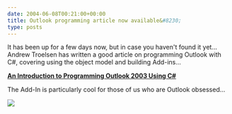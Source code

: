 ```yaml
---
date: 2004-06-08T00:21:00+00:00
title: Outlook programming article now available&#8230;
type: posts
---
```

It has been up for a few days now, but in case you haven't found it yet... Andrew Troelsen has written a good article on programming Outlook with C#, covering using the object model and building Add-ins...

**[An Introduction to Programming Outlook 2003 Using C#](http://msdn.microsoft.com/vcsharp/default.aspx?pull=/library/en-us/dv_vstechart/html/ol03csharp.asp)**

The Add-In is particularly cool for those of us who are Outlook obsessed...

<img src="http://msdn.microsoft.com/library/en-us/dv_vstechart/html/outlook2003_csharp-fig013.gif" border="0" />
